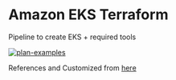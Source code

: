 # Amazon EKS Terraform

Pipeline to create EKS + required tools

[![plan-examples](https://github.com/aws-ia/terraform-aws-eks-blueprints/actions/workflows/plan-examples.yml/badge.svg)](https://github.com/aws-ia/terraform-aws-eks-blueprints/actions/workflows/plan-examples.yml)

References and Customized from [here](https://github.com/aws-ia/terraform-aws-eks-blueprints)